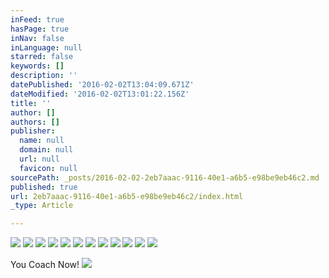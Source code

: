 ```yaml
---
inFeed: true
hasPage: true
inNav: false
inLanguage: null
starred: false
keywords: []
description: ''
datePublished: '2016-02-02T13:04:09.671Z'
dateModified: '2016-02-02T13:01:22.156Z'
title: ''
author: []
authors: []
publisher:
  name: null
  domain: null
  url: null
  favicon: null
sourcePath: _posts/2016-02-02-2eb7aaac-9116-40e1-a6b5-e98be9eb46c2.md
published: true
url: 2eb7aaac-9116-40e1-a6b5-e98be9eb46c2/index.html
_type: Article

---
```

![](https://the-grid-user-content.s3-us-west-2.amazonaws.com/ee9b0468-6132-4d95-9a3a-b654db393584.jpg)
![](https://the-grid-user-content.s3-us-west-2.amazonaws.com/5559d45a-1cdc-4c59-a36d-7b169ea8b714.jpg)
![](https://the-grid-user-content.s3-us-west-2.amazonaws.com/dcb86701-0a74-4e75-89dd-7abaeb1808f5.jpg)
![](https://the-grid-user-content.s3-us-west-2.amazonaws.com/9b86b747-975d-48c9-a345-0f8f87e0d346.jpg)
![](https://the-grid-user-content.s3-us-west-2.amazonaws.com/a74ef69f-8151-4696-9be9-d2eb066876a6.jpg)
![](https://the-grid-user-content.s3-us-west-2.amazonaws.com/5f7b761e-20d1-4d68-97ba-9fb26794aca8.jpg)
![](https://the-grid-user-content.s3-us-west-2.amazonaws.com/8ad348f6-fa5c-46c4-aa2c-161f883c5879.jpg)
![](https://the-grid-user-content.s3-us-west-2.amazonaws.com/509ad793-aa07-4df2-b704-e9ee683a11d8.jpg)
![](https://the-grid-user-content.s3-us-west-2.amazonaws.com/db343774-c9d9-4da8-91e0-b02b7b365277.jpg)
![](https://the-grid-user-content.s3-us-west-2.amazonaws.com/109175c6-5d5a-4985-a44a-165d6ed5b668.jpg)
![](https://the-grid-user-content.s3-us-west-2.amazonaws.com/7ed45fa4-3824-4ae8-bc0b-995fa1940a17.jpg)
![](https://the-grid-user-content.s3-us-west-2.amazonaws.com/8a483bf1-c027-4547-ae83-a3575b9c532e.jpg)

You Coach Now!
![](https://the-grid-user-content.s3-us-west-2.amazonaws.com/0453af38-d797-456c-abee-b01c776b9f38.jpg)